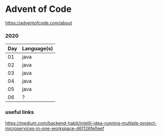 # Advent of Code

https://adventofcode.com/about

### 2020
|Day|Language(s)|
|---|---|
|01|java|
|02|java|
|03|java|
|04|java|
|05|java|
|06|?|

### useful links

https://medium.com/backend-habit/intellij-idea-running-multiple-project-microservices-in-one-workspace-d61126fe0eef
